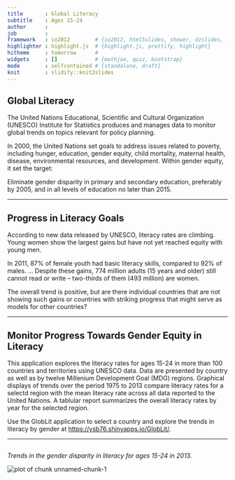 ```yaml
---
title       : Global Literacy
subtitle    : Ages 15-24
author      : 
job         : 
framework   : io2012        # {io2012, html5slides, shower, dzslides, ...}
highlighter : highlight.js  # {highlight.js, prettify, highlight}
hitheme     : tomorrow      # 
widgets     : []            # {mathjax, quiz, bootstrap}
mode        : selfcontained # {standalone, draft}
knit        : slidify::knit2slides
---
```


## Global Literacy

The United Nations Educational, Scientific and Cultural Organization (UNESCO) Institute for Statistics produces and manages data to monitor global trends on topics relevant for policy planning.  

In 2000, the United Nations set goals to address issues related to poverty, including hunger, education, gender equity, child mortality, maternal health, disease, environmental resources, and 
development.  Within gender equity, it set the target:

Eliminate gender disparity in primary and secondary education, preferably by 2005, and in all levels of education no later than 2015.

---

## Progress in Literacy Goals

According to new data released by UNESCO, literacy rates are climbing.   Young women show the largest gains but have not yet reached equity with young men.  

In 2011, 87% of female youth had basic literacy skills, compared to 92% of males. ... Despite these gains, 774 million adults (15 years and older) still cannot read or write – two-thirds of them (493 million) are women.

The overall trend is positive, but are there individual countries that are not showing such gains or countries with striking progress that might serve as models for other countries?


---

## Monitor Progress Towards Gender Equity in Literacy

This application explores the literacy rates for ages 15-24 in more than 100 countries and territories using UNESCO data.  Data are presented by country as well as by twelve Millenium Development Goal (MDG) regions.  Graphical displays of trends over the period 1975 to 2013 compare literacy rates for a selectd region with the mean literacy rate across all data reported to the United Nations.  A tablular report summarizes the overall literacy rates by year for the selected region.

Use the GlobLit application to select a country and explore the trends in literacy by gender at https://ysb76.shinyapps.io/GlobLit/.

---

## 

_Trends in the gender disparity in literacy for ages 15-24 in 2013._

![plot of chunk unnamed-chunk-1](assets/fig/unnamed-chunk-1.png) 





